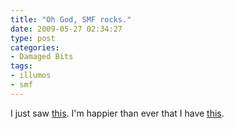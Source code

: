 ```yaml
---
title: "Oh God, SMF rocks."
date: 2009-05-27 02:34:27
type: post
categories:
- Damaged Bits
tags:
- illumos
- smf
---
```


<p>I just saw <a href="http://god.rubyforge.org/">this</a>.  I'm happier than ever that I have <a href="http://opensolaris.org/os/community/smf/">this</a>.</p>
